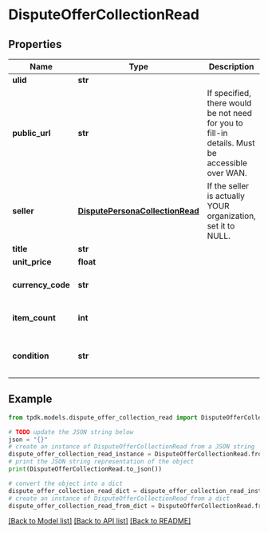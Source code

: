 # DisputeOfferCollectionRead



## Properties

Name | Type | Description | Notes
------------ | ------------- | ------------- | -------------
**ulid** | **str** |  | 
**public_url** | **str** | If specified, there would be not need for you to fill-in details. Must be accessible over WAN. | [optional] 
**seller** | [**DisputePersonaCollectionRead**](DisputePersonaCollectionRead.md) | If the seller is actually YOUR organization, set it to NULL. | 
**title** | **str** |  | [optional] 
**unit_price** | **float** |  | [optional] 
**currency_code** | **str** |  | [optional] [default to 'EUR']
**item_count** | **int** |  | [optional] [default to 1]
**condition** | **str** |  | [optional] [default to 'USED']

## Example

```python
from tpdk.models.dispute_offer_collection_read import DisputeOfferCollectionRead

# TODO update the JSON string below
json = "{}"
# create an instance of DisputeOfferCollectionRead from a JSON string
dispute_offer_collection_read_instance = DisputeOfferCollectionRead.from_json(json)
# print the JSON string representation of the object
print(DisputeOfferCollectionRead.to_json())

# convert the object into a dict
dispute_offer_collection_read_dict = dispute_offer_collection_read_instance.to_dict()
# create an instance of DisputeOfferCollectionRead from a dict
dispute_offer_collection_read_from_dict = DisputeOfferCollectionRead.from_dict(dispute_offer_collection_read_dict)
```
[[Back to Model list]](../README.md#documentation-for-models) [[Back to API list]](../README.md#documentation-for-api-endpoints) [[Back to README]](../README.md)


